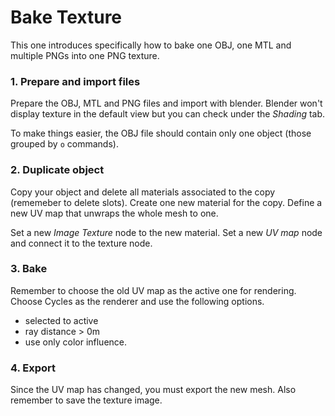 # Bake Texture

This one introduces specifically how to bake one OBJ, one MTL and multiple PNGs into one PNG texture.

### 1. Prepare and import files

Prepare the OBJ, MTL and PNG files and import with blender. Blender won't display texture in the default view but you can check under the _Shading_ tab.

To make things easier, the OBJ file should contain only one object (those grouped by `o` commands).

### 2. Duplicate object

Copy your object and delete all materials associated to the copy (rememeber to delete slots). Create one new material for the copy. Define a new UV map that unwraps the whole mesh to one.

Set a new _Image Texture_ node to the new material. Set a new _UV map_ node and connect it to the texture node.

### 3. Bake

Remember to choose the old UV map as the active one for rendering. Choose Cycles as the renderer and use the following options.

 - selected to active
 - ray distance > 0m
 - use only color influence.

### 4. Export

Since the UV map has changed, you must export the new mesh. Also remember to save the texture image.
